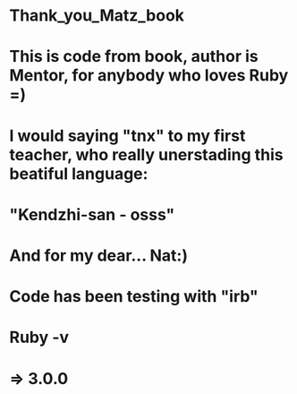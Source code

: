 # Thank_you_Matz_book
# This is code from book, author is Mentor, for anybody who loves Ruby =)
# I would saying "tnx" to my first teacher, who really unerstading this beatiful language:
#   "Kendzhi-san - osss"
# And for my dear... Nat:)


# Code has been testing with "irb"

# Ruby -v
# => 3.0.0
